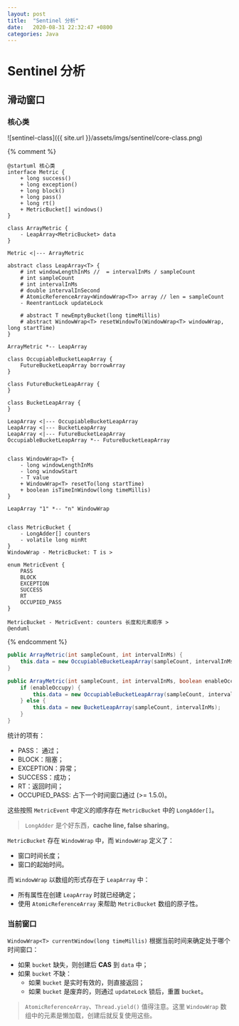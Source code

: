 ```yaml
---
layout: post
title:  "Sentinel 分析"
date:   2020-08-31 22:32:47 +0800
categories: Java
---
```


# Sentinel 分析


## 滑动窗口

### 核心类

![sentinel-class]({{ site.url }}/assets/imgs/sentinel/core-class.png)

{% comment %}
```plantuml 
@startuml 核心类
interface Metric {
    + long success()
    + long exception()
    + long block()
    + long pass()
    + long rt()
    + MetricBucket[] windows()
}

class ArrayMetric {
    - LeapArray<MetricBucket> data
}

Metric <|--- ArrayMetric

abstract class LeapArray<T> {
    # int windowLengthInMs //  = intervalInMs / sampleCount
    # int sampleCount
    # int intervalInMs
    # double intervalInSecond
    # AtomicReferenceArray<WindowWrap<T>> array // len = sampleCount
    - ReentrantLock updateLock

    # abstract T newEmptyBucket(long timeMillis)
    # abstract WindowWrap<T> resetWindowTo(WindowWrap<T> windowWrap, long startTime)
}

ArrayMetric *-- LeapArray

class OccupiableBucketLeapArray {
    FutureBucketLeapArray borrowArray
}

class FutureBucketLeapArray {
}

class BucketLeapArray {
}

LeapArray <|--- OccupiableBucketLeapArray
LeapArray <|--- BucketLeapArray
LeapArray <|--- FutureBucketLeapArray
OccupiableBucketLeapArray *-- FutureBucketLeapArray


class WindowWrap<T> {
    - long windowLengthInMs
    - long windowStart
    - T value
    + WindowWrap<T> resetTo(long startTime)
    + boolean isTimeInWindow(long timeMillis)
}

LeapArray "1" *-- "n" WindowWrap


class MetricBucket {
    - LongAdder[] counters
    - volatile long minRt
}
WindowWrap - MetricBucket: T is >

enum MetricEvent {
    PASS
    BLOCK
    EXCEPTION
    SUCCESS
    RT
    OCCUPIED_PASS
}

MetricBucket - MetricEvent: counters 长度和元素顺序 >
@enduml
```
{% endcomment %}


```java
public ArrayMetric(int sampleCount, int intervalInMs) {
    this.data = new OccupiableBucketLeapArray(sampleCount, intervalInMs);
}

public ArrayMetric(int sampleCount, int intervalInMs, boolean enableOccupy) {
    if (enableOccupy) {
        this.data = new OccupiableBucketLeapArray(sampleCount, intervalInMs);
    } else {
        this.data = new BucketLeapArray(sampleCount, intervalInMs);
    }
}
```

统计的项有：

- PASS： 通过；
- BLOCK：阻塞；
- EXCEPTION：异常；
- SUCCESS：成功；
- RT：返回时间；
- OCCUPIED_PASS: 占下一个时间窗口通过 (>= 1.5.0)。

这些按照 `MetricEvent` 中定义的顺序存在 `MetricBucket` 中的 `LongAdder[]`。

> `LongAdder` 是个好东西，**cache line, false sharing**。

`MetricBucket` 存在 `WindowWrap` 中，而 `WindowWrap` 定义了：
- 窗口时间长度；
- 窗口的起始时间。

而 `WindowWrap` 以数组的形式存在于 `LeapArray` 中：

- 所有属性在创建 `LeapArray` 时就已经确定；
- 使用 `AtomicReferenceArray` 来帮助 `MetricBucket` 数组的原子性。

### 当前窗口

`WindowWrap<T> currentWindow(long timeMillis)` 根据当前时间来确定处于哪个时间窗口：
- 如果 `bucket` 缺失，则创建后 **CAS** 到 `data` 中；
- 如果 `bucket` 不缺：
  - 如果 `bucket` 是实时有效的，则直接返回；
  - 如果 `bucket` 是废弃的，则通过 `updateLock` 锁后，重置 `bucket`。


> `AtomicReferenceArray`、`Thread.yield()` 值得注意。这里 `WindowWrap` 数组中的元素是懒加载，创建后就反复使用这些。